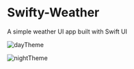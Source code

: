 # Swifty-Weather
A simple weather UI app built with Swift UI


![dayTheme](https://user-images.githubusercontent.com/56683410/147029554-cfe046ad-c314-456b-ad15-1a3626c6c281.png)

![nightTheme](https://user-images.githubusercontent.com/56683410/147029564-584f4b87-c1a4-4b2f-a5f5-55495b5eecfb.png)
